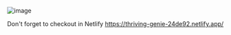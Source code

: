 ![image](https://github.com/Kannan2318/Guess-Number-Game/assets/88701439/a33b53bf-5b0f-41cc-9387-1a4ff46ff011)

Don't forget to checkout in Netlify
https://thriving-genie-24de92.netlify.app/

